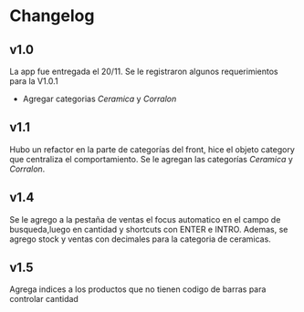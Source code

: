 # Changelog

## v1.0

La app fue entregada el 20/11. Se le registraron algunos requerimientos para la V1.0.1
- Agregar categorias *Ceramica* y *Corralon*

## v1.1

Hubo un refactor en la parte de categorías del front, hice el objeto category que centraliza el comportamiento.
Se le agregan las categorías *Ceramica* y *Corralon*.

## v1.4

Se le agrego a la pestaña de ventas el focus automatico en el campo de busqueda,luego en cantidad y shortcuts con ENTER e INTRO.
Ademas, se agrego stock y ventas con decimales para la categoria de ceramicas.

## v1.5
Agrega indices a los productos que no tienen codigo de barras para controlar cantidad

